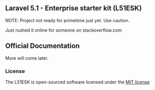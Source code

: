 ## Laravel 5.1 - Enterprise starter kit (L51ESK)

NOTE: Project not ready for primetime just yet. Use caution.

Just rushed it online for someone on stackoverflow.com

## Official Documentation

More will come later.

### License

The L51ESK is open-sourced software licensed under the [MIT license](http://opensource.org/licenses/MIT)
